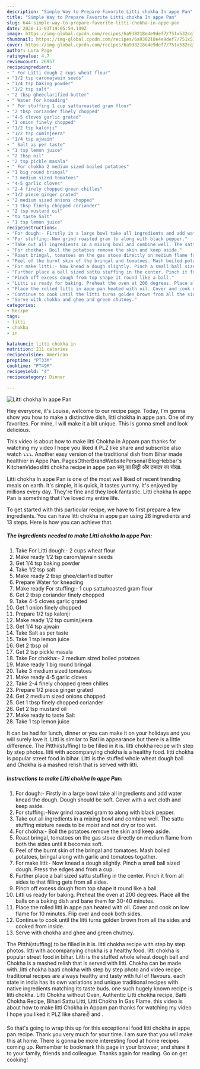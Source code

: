 ```yaml
---
description: "Simple Way to Prepare Favorite Litti chokha In appe Pan"
title: "Simple Way to Prepare Favorite Litti chokha In appe Pan"
slug: 644-simple-way-to-prepare-favorite-litti-chokha-in-appe-pan
date: 2020-11-03T19:05:54.149Z
image: https://img-global.cpcdn.com/recipes/6a938218e4e9def7/751x532cq70/litti-chokha-in-appe-pan-recipe-main-photo.jpg
thumbnail: https://img-global.cpcdn.com/recipes/6a938218e4e9def7/751x532cq70/litti-chokha-in-appe-pan-recipe-main-photo.jpg
cover: https://img-global.cpcdn.com/recipes/6a938218e4e9def7/751x532cq70/litti-chokha-in-appe-pan-recipe-main-photo.jpg
author: Lura Page
ratingvalue: 4.7
reviewcount: 26957
recipeingredient:
- " For Litti dough 2 cups wheat flour"
- "1/2 tsp caromajwain seeds"
- "1/4 tsp baking powder"
- "1/2 tsp salt"
- "2 tbsp gheeclarified butter"
- " Water for kneading"
- " For stuffing 1 cup satturoasted gram flour"
- "2 tbsp coriander finely chopped"
- "4-5 cloves garlic grated"
- "1 onion finely chopped"
- "1/2 tsp kalonji"
- "1/2 tsp cuminjeera"
- "1/4 tsp ajwain"
- " Salt as per taste"
- "1 tsp lemon juice"
- "2 tbsp oil"
- "2 tsp pickle masala"
- " For chokha 2 medium sized boiled potatoes"
- "1 big round bringal"
- "3 medium sized tomatoes"
- "4-5 garlic cloves"
- "2-4 finely chopped green chilles"
- "1/2 piece ginger grated"
- "2 medium sized onions chopped"
- "1 tbsp finely chopped coriander"
- "2 tsp mustard oil"
- "to taste Salt"
- "1 tsp lemon juice"
recipeinstructions:
- "For dough:- Firstly in a large bowl take all ingredients and add water knead the dough. Dough should be soft. Cover with a wet cloth and keep aside."
- "For stuffing:-Now grind roasted gram to along with black pepper."
- "Take out all ingredients in a mixing bowl and combine well. The sattu stuffing mixture needs to be moist and not dry or too wet."
- "For chokha:- Boil the potatoes remove the skin and keep aside."
- "Roast bringal, tomatoes on the gas stove directly on medium flame from both the sides until it becomes soft."
- "Peel of the burnt skin of the bringal and tomatoes. Mash boiled potatoes, bringal along with garlic and tomatoes togather."
- "For make litti:- Now knead a dough slightly. Pinch a small ball sized dough. Press the edges and from a cup."
- "Further place a ball sized sattu stuffing in the center. Pinch it from all sides to that filling gets from all sides."
- "Pinch off excess dough from top shape it round like a ball."
- "Litti us ready for baking. Preheat the oven at 200 degrees. Place all the balls on a baking dish and bane them for 30-40 minutes."
- "Place the rolled litti in appe pan heated with oil. Cover and cook on low flame for 10 minutes. Flip over and cook both sides."
- "Continue to cook until the litti turns golden brown from all the sides and cooked from inside."
- "Serve with chokha and ghee and green chutney."
categories:
- Recipe
tags:
- litti
- chokha
- in

katakunci: litti chokha in 
nutrition: 211 calories
recipecuisine: American
preptime: "PT33M"
cooktime: "PT49M"
recipeyield: "4"
recipecategory: Dinner

---
```



![Litti chokha In appe Pan](https://img-global.cpcdn.com/recipes/6a938218e4e9def7/751x532cq70/litti-chokha-in-appe-pan-recipe-main-photo.jpg)

Hey everyone, it's Louise, welcome to our recipe page. Today, I'm gonna show you how to make a distinctive dish, litti chokha in appe pan. One of my favorites. For mine, I will make it a bit unique. This is gonna smell and look delicious.

This video is about how to make litti Chokha in Appam pan thanks for watching my video I hope you liked it PLZ like share and subscribe also watch ⤵⤵⤵. Another easy version of the traditional dish from Bihar made healthier in Appe Pan. PagesOtherBrandWebsitePersonal BlogHebbar&#39;s KitchenVideoslitti chokha recipe in appe pan सत्तू का लिट्टी और टमाटर का चोखा.

Litti chokha In appe Pan is one of the most well liked of recent trending meals on earth. It's simple, it is quick, it tastes yummy. It's enjoyed by millions every day. They're fine and they look fantastic. Litti chokha In appe Pan is something that I've loved my entire life.


To get started with this particular recipe, we have to first prepare a few ingredients. You can have litti chokha in appe pan using 28 ingredients and 13 steps. Here is how you can achieve that.

<!--inarticleads1-->

##### The ingredients needed to make Litti chokha In appe Pan:

1. Take  For Litti dough:- 2 cups wheat flour
1. Make ready 1/2 tsp carom/ajwain seeds
1. Get 1/4 tsp baking powder
1. Take 1/2 tsp salt
1. Make ready 2 tbsp ghee/clarified butter
1. Prepare  Water for kneading
1. Make ready  For stuffing:- 1 cup sattu/roasted gram flour
1. Get 2 tbsp coriander finely chopped
1. Take 4-5 cloves garlic grated
1. Get 1 onion finely chopped
1. Prepare 1/2 tsp kalonji
1. Make ready 1/2 tsp cumin/jeera
1. Get 1/4 tsp ajwain
1. Take  Salt as per taste
1. Take 1 tsp lemon juice
1. Get 2 tbsp oil
1. Get 2 tsp pickle masala
1. Take  For chokha:- 2 medium sized boiled potatoes
1. Make ready 1 big round bringal
1. Take 3 medium sized tomatoes
1. Make ready 4-5 garlic cloves
1. Take 2-4 finely chopped green chilles
1. Prepare 1/2 piece ginger grated
1. Get 2 medium sized onions chopped
1. Get 1 tbsp finely chopped coriander
1. Get 2 tsp mustard oil
1. Make ready to taste Salt
1. Take 1 tsp lemon juice


It can be had for lunch, dinner or you can make it on your holidays and you will surely love it. Litti is similar to Bati in appearance but there is a little difference. The Pitthi(stuffing) to be filled in it is. litti chokha recipe with step by step photos. litti with accompanying chokha is a healthy food. litti chokha is popular street food in bihar. Litti is the stuffed whole wheat dough ball and Chokha is a mashed relish that is served with litti. 

<!--inarticleads2-->

##### Instructions to make Litti chokha In appe Pan:

1. For dough:- Firstly in a large bowl take all ingredients and add water knead the dough. Dough should be soft. Cover with a wet cloth and keep aside.
1. For stuffing:-Now grind roasted gram to along with black pepper.
1. Take out all ingredients in a mixing bowl and combine well. The sattu stuffing mixture needs to be moist and not dry or too wet.
1. For chokha:- Boil the potatoes remove the skin and keep aside.
1. Roast bringal, tomatoes on the gas stove directly on medium flame from both the sides until it becomes soft.
1. Peel of the burnt skin of the bringal and tomatoes. Mash boiled potatoes, bringal along with garlic and tomatoes togather.
1. For make litti:- Now knead a dough slightly. Pinch a small ball sized dough. Press the edges and from a cup.
1. Further place a ball sized sattu stuffing in the center. Pinch it from all sides to that filling gets from all sides.
1. Pinch off excess dough from top shape it round like a ball.
1. Litti us ready for baking. Preheat the oven at 200 degrees. Place all the balls on a baking dish and bane them for 30-40 minutes.
1. Place the rolled litti in appe pan heated with oil. Cover and cook on low flame for 10 minutes. Flip over and cook both sides.
1. Continue to cook until the litti turns golden brown from all the sides and cooked from inside.
1. Serve with chokha and ghee and green chutney.


The Pitthi(stuffing) to be filled in it is. litti chokha recipe with step by step photos. litti with accompanying chokha is a healthy food. litti chokha is popular street food in bihar. Litti is the stuffed whole wheat dough ball and Chokha is a mashed relish that is served with litti. Chokha can be made with..litti chokha baati chokha with step by step photo and video recipe. traditional recipes are always healthy and tasty with full of flavours. each state in india has its own variations and unique traditional recipes with native ingredients matching its taste buds. one such hugely known recipe is litti chokha. Litti Chokha without Oven, Authentic Litti chokha recipe, Batti Chokha Recipe, Bihari Sattu Litti, Litti Chokha In Gas Flame. this video is about how to make litti Chokha in Appam pan thanks for watching my video I hope you liked it PLZ like share✌ and . 

So that's going to wrap this up for this exceptional food litti chokha in appe pan recipe. Thank you very much for your time. I am sure that you will make this at home. There is gonna be more interesting food at home recipes coming up. Remember to bookmark this page in your browser, and share it to your family, friends and colleague. Thanks again for reading. Go on get cooking!
